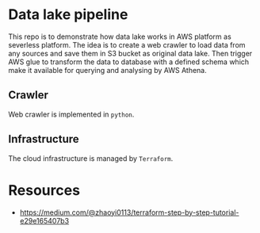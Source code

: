 # Data lake pipeline

This repo is to demonstrate how data lake works in AWS platform as severless platform. The idea is to create a web crawler to load data from any sources and save them in S3 bucket as original data lake. Then trigger AWS glue to transform the data to database with a defined schema which make it available for querying and analysing by AWS Athena.

## Crawler

Web crawler is implemented in `python`.

## Infrastructure

The cloud infrastructure is managed by `Terraform`.

# Resources

- https://medium.com/@zhaoyi0113/terraform-step-by-step-tutorial-e29e165407b3